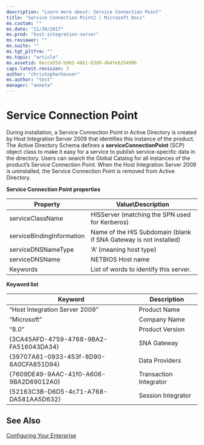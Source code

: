 ```yaml
---
description: "Learn more about: Service Connection Point"
title: "Service Connection Point2 | Microsoft Docs"
ms.custom: ""
ms.date: "11/30/2017"
ms.prod: "host-integration-server"
ms.reviewer: ""
ms.suite: ""
ms.tgt_pltfrm: ""
ms.topic: "article"
ms.assetid: 0ecca55d-b902-48b1-b3d9-d64fe6254996
caps.latest.revision: 3
author: "christopherhouser"
ms.author: "test"
manager: "anneta"
---
```

# Service Connection Point
During installation, a Service Connection Point in Active Directory is created by Host Integration Server 2009 that identifies this instance of the product. The Active Directory Schema defines a **serviceConnectionPoint** (SCP) object class to make it easy for a service to publish service-specific data in the directory. Users can search the Global Catalog for all instances of the product’s Service Connection Point. When the Host Integration Server 2009 is uninstalled, the Service Connection Point is removed from Active Directory.  
  
 **Service Connection Point properties**  
  
|Property|Value\Description|  
|--------------|------------------------|  
|serviceClassName|HISServer (matching the SPN used for Kerberos)|  
|serviceBindingInformation|Name of the HIS Subdomain (blank if SNA Gateway is not installed)|  
|serviceDNSNameType|‘A’ (meaning host type)|  
|serviceDNSName|NETBIOS Host name|  
|Keywords|List of words to identify this server.|  
  
 **Keyword list**  
  
|Keyword|Description|  
|-------------|-----------------|  
|“Host Integration Server 2009”|Product Name|  
|“Microsoft”|Company Name|  
|“8.0”|Product Version|  
|{3CA45AFD-4759-4768-9BA2-FA516043DA34}|SNA Gateway|  
|{39707A81-0933-453f-8D90-6A0CFA851D94}|Data Providers|  
|{7609DE49-9AAC-41f0-A606-9BA2D69012A0}|Transaction Integrator|  
|{52163C3B-D6D5-4c71-A768-DA581AA5D632}|Session Integrator|  
  
## See Also  
 [Configuring Your Enterprise](../core/configuring-your-enterprise1.md)

